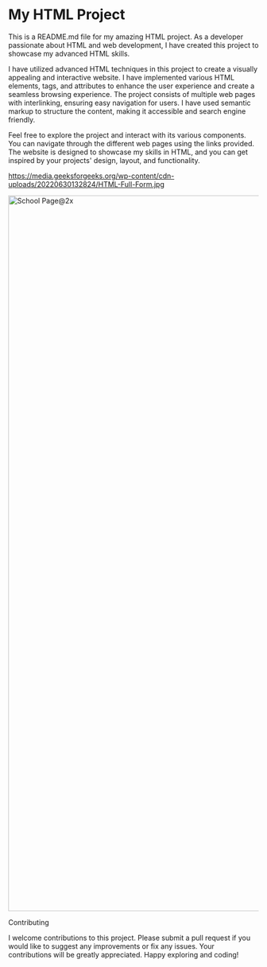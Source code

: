 My HTML Project
===============================================================================
This is a README.md file for my amazing HTML project. As a developer passionate about HTML and web development, I have created this project to showcase my advanced HTML skills.

I have utilized advanced HTML techniques in this project to create a visually appealing and interactive website. I have implemented various HTML elements, tags, and attributes to enhance the user experience and create a seamless browsing experience. The project consists of multiple web pages with interlinking, ensuring easy navigation for users. I have used semantic markup to structure the content, making it accessible and search engine friendly.

Feel free to explore the project and interact with its various components. You can navigate through the different web pages using the links provided. The website is designed to showcase my skills in HTML, and you can get inspired by your projects' design, layout, and functionality.

https://media.geeksforgeeks.org/wp-content/cdn-uploads/20220630132824/HTML-Full-Form.jpg

<img width="1440" alt="School Page@2x" src="https://user-images.githubusercontent.com/67793634/192224177-3a136d6d-9c94-426a-8bda-370f44123684.png">

Contributing

I welcome contributions to this project. Please submit a pull request if you would like to suggest any improvements or fix any issues. Your contributions will be greatly appreciated.
Happy exploring and coding!
